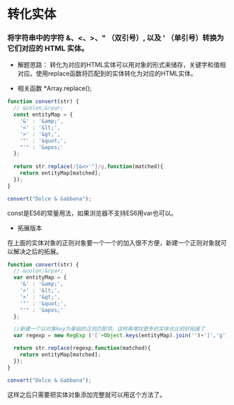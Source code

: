 # 转化实体

### 将字符串中的字符 &、<、>、" （双引号）, 以及 ' （单引号）转换为它们对应的 HTML 实体。

- 解题思路：
转化为对应的HTML实体可以用对象的形式来储存，关键字和值相对应。使用replace函数将匹配到的实体转化为对应的HTML实体。

- 相关函数
*Array.replace();

```js
function convert(str) {
  // &colon;&rpar;
  const entityMap = {
    '&' : '&amp;',
    '<' : '&lt;',
    '>' : '&gt;',
    '"' : '&quot;',
    "'" : '&apos;'
  };
  
  return str.replace(/[&<>'"]/g,function(matched){
    return entityMap[matched];
  });  
}

convert("Dolce & Gabbana");
```

const是ES6的常量用法，如果浏览器不支持ES6用var也可以。


- 拓展版本

在上面的实体对象的正则对象要一个一个的加入很不方便，新建一个正则对象就可以解决之后的拓展。

```js
function convert(str) {
  // &colon;&rpar;
  var entityMap = {
    '&' : '&amp;',
    '<' : '&lt;',
    '>' : '&gt;',
    '"' : '&quot;',
    "'" : '&apos;'
  };

  //新建一个以对象key为基础的正则匹配项，这样再增加更多的实体也比较好拓展了
  var regexp = new RegExp ('['+Object.keys(entityMap).join('')+']','g');

  return str.replace(regexp,function(matched){
    return entityMap[matched];
  });  
}

convert("Dolce & Gabbana");
```

这样之后只需要把实体对象添加完整就可以用这个方法了。
